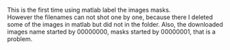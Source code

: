 This is the first time using matlab label the images masks.  
However the filenames can not shot one by one, because there I deleted some of the images in matlab but did not in the folder.
Also, the downloaded images name started by 00000000, masks started by 00000001, that is a problem.
